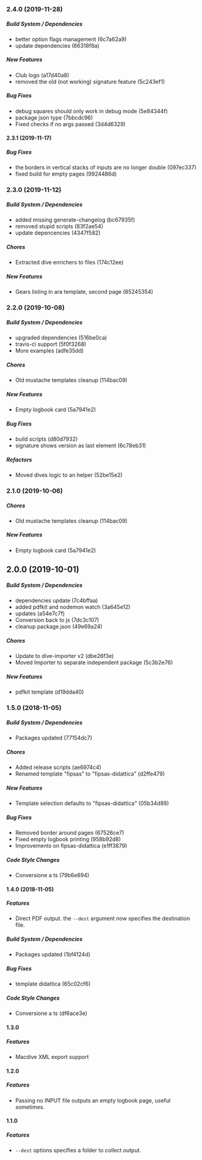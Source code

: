 ### 2.4.0 (2019-11-28)

##### Build System / Dependencies

*  better option flags management (6c7a62a9)
*  update dependencies (66318f8a)

##### New Features

*  Club logo (a17d40a8)
*  removed the old (not working) signature feature (5c243ef1)

##### Bug Fixes

*  debug squares should only work in debug mode (5e84344f)
*  package json type (7bbcdc96)
*  Fixed checks if no args passed (3d4d6329)

#### 2.3.1 (2019-11-17)

##### Bug Fixes

*  the borders in vertical stacks of inputs are no longer double (097ec337)
*  fixed build for empty pages (9924486d)

### 2.3.0 (2019-11-12)

##### Build System / Dependencies

*  added missing generate-changelog (bc67935f)
*  removed stupid scripts (83f2ae54)
*  update depencencies (4347f582)

##### Chores

*  Extracted dive enrichers to files (174c12ee)

##### New Features

*  Gears listing in ara template, second page (85245354)

### 2.2.0 (2019-10-08)

##### Build System / Dependencies

*  upgraded dependencies (516be0ca)
*  travis-ci support (5f0f3268)
*  More examples (adfe35dd)

##### Chores

*  Old mustache templates cleanup (114bac09)

##### New Features

*  Empty logbook card (5a7941e2)

##### Bug Fixes

*  build scripts (d80d7932)
*  signature shows version as last element (6c78eb31)

##### Refactors

*  Moved dives logic to an helper (52be15e2)

### 2.1.0 (2019-10-06)

##### Chores

*  Old mustache templates cleanup (114bac09)

##### New Features

*  Empty logbook card (5a7941e2)

## 2.0.0 (2019-10-01)

##### Build System / Dependencies

*  dependencies update (7c4bffaa)
*  added pdfkit and nodemon watch (3a645e12)
*  updates (a54e7c7f)
*  Conversion back to js (7dc3c107)
*  cleanup package.json (49e69a24)

##### Chores

*  Update to dive-importer v2 (dbe26f3e)
*  Moved Importer to separate independent package (5c3b2e76)

##### New Features

*  pdfkit template (d19dda40)

### 1.5.0 (2018-11-05)

##### Build System / Dependencies

*  Packages updated (77154dc7)

##### Chores

*  Added release scripts (ae6974c4)
*  Renamed template "fipsas" to "fipsas-didattica" (d2ffe479)

##### New Features

*  Template selection defaults to "fipsas-didattica" (05b34d89)

##### Bug Fixes

*  Removed border around pages (67526ce7)
*  Fixed empty logbook printing (958b92d8)
*  Improvements on fipsas-didattica (e1ff3879)

##### Code Style Changes

*  Conversione a ts (79b6e894)

#### 1.4.0 (2018-11-05)

##### Features

- Direct PDF output. the `--dest` argument now specifies the destination file.

##### Build System / Dependencies

- Packages updated (1bf4124d)

##### Bug Fixes

- template didattica (65c02cf6)

##### Code Style Changes

- Conversione a ts (df6ace3e)

#### 1.3.0

##### Features

- Macdive XML export support

#### 1.2.0

##### Features

- Passing no INPUT file outputs an empty logbook page, useful sometimes.

#### 1.1.0

##### Features

- `--dest` options specifies a folder to collect output.
